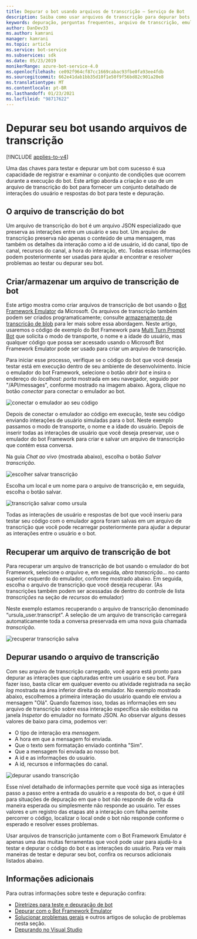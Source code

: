```yaml
---
title: Depurar o bot usando arquivos de transcrição – Serviço de Bot
description: Saiba como usar arquivos de transcrição para depurar bots. Veja como criar e recuperar esses arquivos, que fornecem conjuntos detalhados de interações de usuário e respostas de bot.
keywords: depuração, perguntas frequentes, arquivo de transcrição, emulador
author: DanDev33
ms.author: kamrani
manager: kamrani
ms.topic: article
ms.service: bot-service
ms.subservices: sdk
ms.date: 05/23/2019
monikerRange: azure-bot-service-4.0
ms.openlocfilehash: ce092f964cf87cc1669cabac93fbe0fa93ee4fdb
ms.sourcegitcommit: 662e41dab1bb35d10f1e50f9f56bd82c901a20e8
ms.translationtype: MT
ms.contentlocale: pt-BR
ms.lasthandoff: 01/23/2021
ms.locfileid: "98717622"
---
```

# <a name="debug-your-bot-using-transcript-files"></a>Depurar seu bot usando arquivos de transcrição

[!INCLUDE [applies-to-v4](../includes/applies-to-v4-current.md)]

Uma das chaves para testar e depurar um bot com sucesso é sua capacidade de registrar e examinar o conjunto de condições que ocorrem durante a execução do bot. Este artigo aborda a criação e uso de um arquivo de transcrição do bot para fornecer um conjunto detalhado de interações do usuário e respostas do bot para teste e depuração.

## <a name="the-bot-transcript-file"></a>O arquivo de transcrição do bot

Um arquivo de transcrição do bot é um arquivo JSON especializado que preserva as interações entre um usuário e seu bot. Um arquivo de transcrição preserva não apenas o conteúdo de uma mensagem, mas também os detalhes da interação como a id de usuário, id do canal, tipo de canal, recursos do canal, a hora do interação, etc. Todas essas informações podem posteriormente ser usadas para ajudar a encontrar e resolver problemas ao testar ou depurar seu bot.

## <a name="creatingstoring-a-bot-transcript-file"></a>Criar/armazenar um arquivo de transcrição de bot

Este artigo mostra como criar arquivos de transcrição de bot usando o [Bot Framework Emulator](https://github.com/Microsoft/BotFramework-Emulator) da Microsoft. Os arquivos de transcrição também podem ser criados programaticamente; consulte [armazenamento de transcrição de blob](./bot-builder-howto-v4-storage.md#blob-transcript-storage) para ler mais sobre essa abordagem. Neste artigo, usaremos o código de exemplo do Bot Framework para [Multi Turn Prompt Bot](https://aka.ms/cs-multi-prompts-sample) que solicita o modo de transporte, o nome e a idade do usuário, mas qualquer código que possa ser acessado usando o Microsoft Bot Framework Emulator pode ser usado para criar um arquivo de transcrição.

Para iniciar esse processo, verifique se o código do bot que você deseja testar está em execução dentro de seu ambiente de desenvolvimento. Inicie o emulador do bot Framework, selecione o botão _abrir bot_ e insira o endereço do _localhost: porta_ mostrada em seu navegador, seguido por "/API/messages", conforme mostrado na imagem abaixo. Agora, clique no botão _conectar_ para conectar o emulador ao bot.

![conectar o emulador ao seu código](./media/emulator_open_bot_configuration.png)

Depois de conectar o emulador ao código em execução, teste seu código enviando interações de usuário simuladas para o bot. Neste exemplo passamos o modo de transporte, o nome e a idade do usuário. Depois de inserir todas as interações de usuário que você deseja preservar, use o emulador do bot Framework para criar e salvar um arquivo de transcrição que contém essa conversa.

Na guia _Chat ao vivo_ (mostrada abaixo), escolha o botão _Salvar transcrição_.

![escolher salvar transcrição](./media/emulator_transcript_save.png)

Escolha um local e um nome para o arquivo de transcrição e, em seguida, escolha o botão salvar.

![transcrição salvar como ursula](./media/emulator_transcript_saveas_ursula.png)

Todas as interações de usuário e respostas de bot que você inseriu para testar seu código com o emulador agora foram salvas em um arquivo de transcrição que você pode recarregar posteriormente para ajudar a depurar as interações entre o usuário e o bot.

## <a name="retrieving-a-bot-transcript-file"></a>Recuperar um arquivo de transcrição de bot

Para recuperar um arquivo de transcrição de bot usando o emulador do bot Framework, selecione o _arquivo_ e, em seguida, _abra transcrição..._ no canto superior esquerdo do emulador, conforme mostrado abaixo. Em seguida, escolha o arquivo de transcrição que você deseja recuperar. (As transcrições também podem ser acessadas de dentro do controle de lista _transcrições_ na seção de _recursos_ do emulador)

Neste exemplo estamos recuperando o arquivo de transcrição denominado “ursula_user.transcript”. A seleção de um arquivo de transcrição carregará automaticamente toda a conversa preservada em uma nova guia chamada _transcrição_.

![recuperar transcrição salva](./media/emulator_transcript_retrieve.png)

## <a name="debug-using-transcript-file"></a>Depurar usando o arquivo de transcrição

Com seu arquivo de transcrição carregado, você agora está pronto para depurar as interações que capturadas entre um usuário e seu bot. Para fazer isso, basta clicar em qualquer evento ou atividade registrada na seção _log_ mostrada na área inferior direita do emulador. No exemplo mostrado abaixo, escolhemos a primeira interação do usuário quando ele enviou a mensagem "Olá". Quando fazemos isso, todas as informações em seu arquivo de transcrição sobre essa interação específica são exibidas na janela _Inspetor_ do emulador no formato JSON. Ao observar alguns desses valores de baixo para cima, podemos ver:

* O tipo de interação era _mensagem_.
* A hora em que a mensagem foi enviada.
* Que o texto sem formatação enviado continha "Sim".
* Que a mensagem foi enviada ao nosso bot.
* A id e as informações do usuário.
* A id, recursos e informações do canal.

![depurar usando transcrição](./media/emulator_transcript_debug.png)

Esse nível detalhado de informações permite que você siga as interações passo a passo entre a entrada do usuário e a resposta do bot, o que é útil para situações de depuração em que o bot não responde de volta da maneira esperada ou simplesmente não responde ao usuário. Ter esses valores e um registro das etapas até a interação com falha permite percorrer o código, localizar o local onde o bot não responde conforme o esperado e resolver esses problemas.

Usar arquivos de transcrição juntamente com o Bot Framework Emulator é apenas uma das muitas ferramentas que você pode usar para ajudá-lo a testar e depurar o código do bot e as interações do usuário. Para ver mais maneiras de testar e depurar seu bot, confira os recursos adicionais listados abaixo.

## <a name="additional-information"></a>Informações adicionais

Para outras informações sobre teste e depuração confira:

* [Diretrizes para teste e depuração de bot](./bot-builder-testing-debugging.md)
* [Depurar com o Bot Framework Emulator](../bot-service-debug-emulator.md)
* [Solucionar problemas gerais](../bot-service-troubleshoot-bot-configuration.md) e outros artigos de solução de problemas nesta seção.
* [Depurando no Visual Studio](https://docs.microsoft.com/visualstudio/debugger/index)
